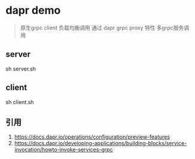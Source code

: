 # dapr demo

> 原生grpc client 负载均衡调用
> 通过 dapr grpc proxy 特性
> 多grpc服务调用

## server
sh server.sh

## client
sh client.sh

## 引用
1. https://docs.dapr.io/operations/configuration/preview-features
2. https://docs.dapr.io/developing-applications/building-blocks/service-invocation/howto-invoke-services-grpc
